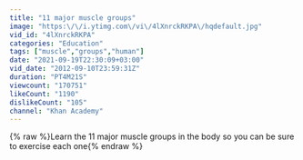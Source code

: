 ```yaml
---
title: "11 major muscle groups"
image: "https:\/\/i.ytimg.com\/vi\/4lXnrckRKPA\/hqdefault.jpg"
vid_id: "4lXnrckRKPA"
categories: "Education"
tags: ["muscle","groups","human"]
date: "2021-09-19T22:30:09+03:00"
vid_date: "2012-09-10T23:59:31Z"
duration: "PT4M21S"
viewcount: "170751"
likeCount: "1190"
dislikeCount: "105"
channel: "Khan Academy"
---
```

{% raw %}Learn the 11 major muscle groups in the body so you can be sure to exercise each one{% endraw %}
